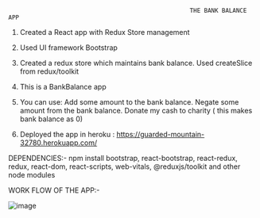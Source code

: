                                                        THE BANK BALANCE APP

1.	Created a React app with Redux Store management
2.	Used UI framework Bootstrap
3.	Created a redux store which maintains bank balance. Used createSlice from redux/toolkit
4.	This is a BankBalance app 
5.	You can use:
Add some amount to the bank balance.
            Negate some amount from the bank balance.
            Donate my cash to charity ( this makes bank balance as 0)

6.	Deployed the app in heroku :
 https://guarded-mountain-32780.herokuapp.com/

DEPENDENCIES:-  npm install bootstrap, react-bootstrap, react-redux, redux, react-dom, react-scripts, web-vitals, @reduxjs/toolkit and other node modules

WORK FLOW OF THE APP:-

![image](https://user-images.githubusercontent.com/43009872/120471165-ffa46380-c3c1-11eb-80e1-c958a2421a4d.png)

 
 





